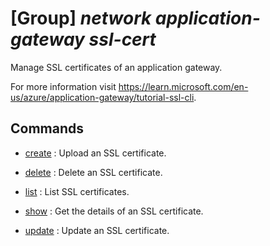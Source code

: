 # [Group] _network application-gateway ssl-cert_

Manage SSL certificates of an application gateway.

For more information visit https://learn.microsoft.com/en-us/azure/application-gateway/tutorial-ssl-cli.

## Commands

- [create](/Commands/network/application-gateway/ssl-cert/_create.md)
: Upload an SSL certificate.

- [delete](/Commands/network/application-gateway/ssl-cert/_delete.md)
: Delete an SSL certificate.

- [list](/Commands/network/application-gateway/ssl-cert/_list.md)
: List SSL certificates.

- [show](/Commands/network/application-gateway/ssl-cert/_show.md)
: Get the details of an SSL certificate.

- [update](/Commands/network/application-gateway/ssl-cert/_update.md)
: Update an SSL certificate.
